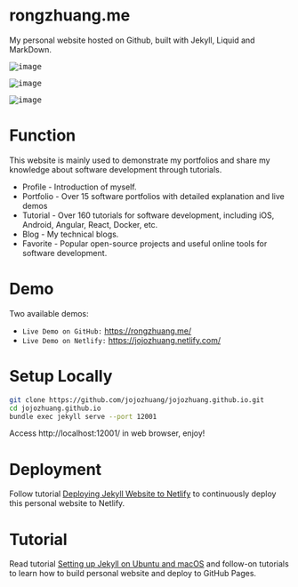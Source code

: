 # rongzhuang.me
My personal website hosted on Github, built with Jekyll, Liquid and MarkDown.

<kbd>![image](/public/assets/github_portfolio1.png)</kbd>

<kbd>![image](/public/assets/github_portfolio2.png)</kbd>

<kbd>![image](/public/assets/github_tutorial.png)</kbd>

# Function
This website is mainly used to demonstrate my portfolios and share my knowledge about software development through tutorials.
* Profile - Introduction of myself.
* Portfolio - Over 15 software portfolios with detailed explanation and live demos
* Tutorial - Over 160 tutorials for software development, including iOS, Android, Angular, React, Docker, etc.
* Blog - My technical blogs.
* Favorite - Popular open-source projects and useful online tools for software development.

# Demo
Two available demos:
* `Live Demo on GitHub:` <a href="https://rongzhuang.me/" target="\_blank">https://rongzhuang.me/</a>
* `Live Demo on Netlify:` <a href="https://jojozhuang.netlify.com/" target="\_blank">https://jojozhuang.netlify.com/</a>

# Setup Locally
```bash
git clone https://github.com/jojozhuang/jojozhuang.github.io.git
cd jojozhuang.github.io
bundle exec jekyll serve --port 12001
```
Access http://localhost:12001/ in web browser, enjoy!

# Deployment
Follow tutorial [Deploying Jekyll Website to Netlify](https://rongzhuang.me/popular/jekyll/deploying-jekyll-website-to-netlify/) to continuously deploy this personal website to Netlify.

# Tutorial
Read tutorial [Setting up Jekyll on Ubuntu and macOS](https://rongzhuang.me/popular/jekyll/setting-up-jekyll-on-ubuntu-and-macos/) and follow-on tutorials to learn how to build personal website and deploy to GitHub Pages.
